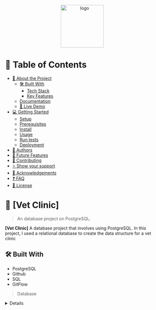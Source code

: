 <a name="readme-top"></a>

<div align="center">

  <img src="./mirco-readme-logo.png" alt="logo" width="140"  height="auto" />
  <br/>

</div>

<!-- TABLE OF CONTENTS -->

# 📗 Table of Contents

- [📖 About the Project](#about-project)
  - [🛠 Built With](#built-with)
    - [Tech Stack](#tech-stack)
    - [Key Features](#key-features)
  - [Documentation](#documentation)
  - [🚀 Live Demo](#live-demo)
- [💻 Getting Started](#getting-started)
  - [Setup](#setup)
  - [Prerequisites](#prerequisites)
  - [Install](#install)
  - [Usage](#usage)
  - [Run tests](#run-tests)
  - [Deployment](#triangular_flag_on_post-deployment)
- [👥 Authors](#authors)
- [🔭 Future Features](#future-features)
- [🤝 Contributing](#contributing)
- [⭐️ Show your support](#support)
- [🙏 Acknowledgements](#acknowledgements)
- [❓ FAQ](#faq)
- [📝 License](#license)

<!-- PROJECT DESCRIPTION -->

# 📖 [Vet Clinic] <a name="about-project"></a>

> An database project on PostgreSQL.

**[Vet Clinic]** A database project that involves using PostgreSQL. In this project, I used a relational database to create the data structure for a vet clinic

## 🛠 Built With <a name="built-with"></a>

- PostgreSQL
- Github
- SQL
- GitFlow

> Database

<details>
 <details>
   <summary>Server</summary>
   <ul>
     <li>A localhost server created using PSQL</li>
   </ul>
 </details>

 <!-- Features -->

### Key Features <a name="key-features"></a>

- An Animal table containing the following columns: Id, Name, Date of birth, Escape attempts, Neutered, Weight

 <p align="right">(<a href="#readme-top">back to top</a>)</p>

<!-- Features -->

<p align="right">(<a href="#readme-top">back to top</a>)</p>

<!-- GETTING STARTED -->

## Getting Started <a name="getting-started"></a>

To get a local copy up and running, follow these steps.

### Prerequisites

In order to run this project you need:

- GitHub access
- A code editor

### Setup

## 💻 Getting Started

This repository includes files with plain SQL that can be used to recreate a database:

- Use [schema.sql](./schema.sql) to create all tables.
- Use [data.sql](./data.sql) to populate tables with sample data.
- Check [queries.sql](./queries.sql) for examples of queries that can be run on a newly created database. **Important note: this file might include queries that make changes in the database (e.g., remove records). Use them responsibly!**

<!-- AUTHORS -->

## 👥 Authors <a name="authors"></a>

> Mention all of the collaborators of this project.

👤 Ezema Anthony Sunday

- GitHub: [@sonyco-4u](https://github.com/sonyco-4u)
- Twitter: [@EZEMASUN](https://twitter.com/EZEMASUN)
- LinkedIn: [ezema-anthony-sunday](https://www.linkedin.com/in/sunday-athony-ezema/)

<p align="right">(<a href="#readme-top">back to top</a>)</p>

<!-- FUTURE FEATURES -->

<!-- CONTRIBUTING -->

## 🤝 Contributing <a name="contributing"></a>

Contributions, issues, and feature requests are welcome!

Feel free to check the [issues page](../../issues/).

<p align="right">(<a href="#readme-top">back to top</a>)</p>

<!-- SUPPORT -->

## ⭐️ Show your support <a name="support"></a>

If you like this project please give it a star!

<p align="right">(<a href="#readme-top">back to top</a>)</p>

<!-- ACKNOWLEDGEMENTS -->

## 🙏 Acknowledgments <a name="acknowledgements"></a>

<p align="right">(<a href="#readme-top">back to top</a>)</p>

<!-- LICENSE -->

## 📝 License <a name="license"></a>

This project is [MIT](https://github.com/sonyco-4u/vet_clinic/blob/animals/License) licensed.

<p align="right">(<a href="#readme-top">back to top</a>)</p>
